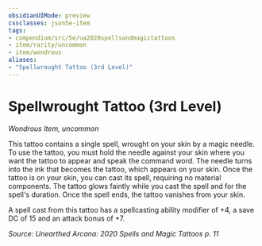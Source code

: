 ```yaml
---
obsidianUIMode: preview
cssclasses: json5e-item
tags:
- compendium/src/5e/ua2020spellsandmagictattoos
- item/rarity/uncommon
- item/wondrous
aliases: 
- "Spellwrought Tattoo (3rd Level)"
---
```

# Spellwrought Tattoo (3rd Level)
*Wondrous Item, uncommon*  


This tattoo contains a single spell, wrought on your skin by a magic needle. To use the tattoo, you must hold the needle against your skin where you want the tattoo to appear and speak the command word. The needle turns into the ink that becomes the tattoo, which appears on your skin. Once the tattoo is on your skin, you can cast its spell, requiring no material components. The tattoo glows faintly while you cast the spell and for the spell's duration. Once the spell ends, the tattoo vanishes from your skin.

A spell cast from this tattoo has a spellcasting ability modifier of +4, a save DC of 15 and an attack bonus of +7.

*Source: Unearthed Arcana: 2020 Spells and Magic Tattoos p. 11*